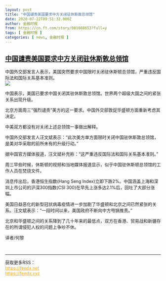 ```yaml
---
layout: post
title: "中国谴责美国要求中方关闭驻休斯敦总领馆"
date: 2020-07-22T09:51:32.000Z
author: 金融时报
from: https://cn.ft.com/story/001088653?full=y
tags: [ 金融时报 ]
categories: [ news, 金融时报 ]
---
```

<!--1595411492000-->
[中国谴责美国要求中方关闭驻休斯敦总领馆](https://cn.ft.com/story/001088653?full=y)
------

<div>
<div></div><div class="story-lead">中国外交部发言人表示，美国突然要求中国限时关闭驻休斯顿总领馆，严重违反国际法和国际关系基本准则。</div><div class=" story-image image"><img src="https://thumbor.ftacademy.cn/unsafe/1340x754/https://thumbor.ftacademy.cn/unsafe/picture/7/000097777_piclink.jpg"></div><div class="story-body"><div id="story-body-container"><p>中国表示，美国已要求中国关闭其驻休斯敦总领馆。世界两个超级大国之间的紧张关系出现升级。</p><p>北京方面周三“强烈谴责”美方的这一要求。中国外交部敦促华盛顿方面重新考虑其决定。</p><p>中美双方都没有对关闭上述总领馆一事做出解释。</p><p>中国外交部发言人汪文斌表示：“此次美方单方面限时关闭中国驻休斯敦总领馆，是美对华采取的前所未有的升级行动。”</p><div  data-o-ads-name="mpu-middle1" class="o-ads in-article-advert" data-o-ads-formats-default="false"  data-o-ads-formats-small="FtcMobileMpu"  data-o-ads-formats-medium="FtcMpu" data-o-ads-formats-large="FtcMpu" data-o-ads-formats-extra="FtcMpu" data-o-ads-targeting="cnpos=middle1;" data-cy='[{"devices":["PC","iPhoneWeb","AndroidWeb","iPhoneApp","AndroidApp"],"pattern":"MPU","position":"Middle1","container":"mpuInStory"}]'></div><p>据中国官方媒体报道，汪文斌补充称：“这严重违反国际法和国际关系基本准则。”</p><p>周三早些时候，休斯顿的视频和当地媒体报道显示，似乎中国驻休斯顿总领馆的工作人员在焚烧文件。</p><p>消息传出后，香港恒生指数(Hang Seng Index)立即下跌2%。中国涵盖上海和深圳上市公司的沪深300指数(CSI 300)在早先上涨多达2.1%后，回吐了大部分涨幅。</p><p>美国日益恶化的新型冠状病毒疫情进一步加剧了华盛顿和北京之间已然紧张的关系。汪文斌表示：“一段时间以来，美国政府不断向中方甩锅推责。”</p><p>北京和华盛顿之间的关系降到了几十年来的最低点，双方在香港、贸易战和新疆存在的所谓侵犯人权的问题上争吵不休。</p><p>译者/何黎</p></div><div class="clearfloat"></div></div><br><hr><div>获取更多RSS：<br><a href="https://feedx.net" style="color:orange" target="_blank">https://feedx.net</a> <br><a href="https://feedx.xyz" style="color:orange" target="_blank">https://feedx.xyz</a><br></div>
</div>
